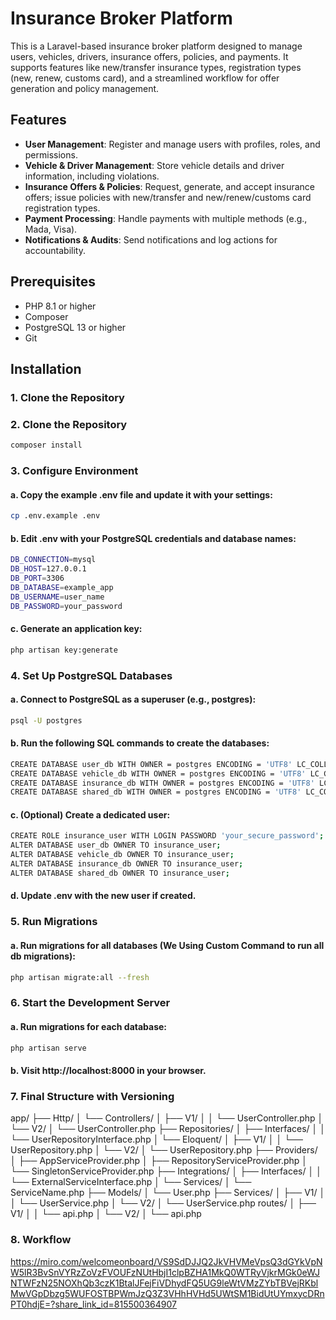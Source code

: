 # Insurance Broker Platform

This is a Laravel-based insurance broker platform designed to manage users, vehicles, drivers, insurance offers, policies, and payments.
It supports features like new/transfer insurance types, registration types (new, renew, customs card), and a streamlined workflow for offer generation and policy management.

## Features
- **User Management**: Register and manage users with profiles, roles, and permissions.
- **Vehicle & Driver Management**: Store vehicle details and driver information, including violations.
- **Insurance Offers & Policies**: Request, generate, and accept insurance offers; issue policies with new/transfer and new/renew/customs card registration types.
- **Payment Processing**: Handle payments with multiple methods (e.g., Mada, Visa).
- **Notifications & Audits**: Send notifications and log actions for accountability.

## Prerequisites
- PHP 8.1 or higher
- Composer
- PostgreSQL 13 or higher
- Git

## Installation

### 1. Clone the Repository

### 2. Clone the Repository
```bash
composer install
```

### 3. Configure Environment
#### a. Copy the example .env file and update it with your settings:
```bash
cp .env.example .env
```
#### b. Edit .env with your PostgreSQL credentials and database names:
```bash
DB_CONNECTION=mysql
DB_HOST=127.0.0.1
DB_PORT=3306
DB_DATABASE=example_app
DB_USERNAME=user_name
DB_PASSWORD=your_password
```
#### c. Generate an application key:
```bash
php artisan key:generate
```


### 4. Set Up PostgreSQL Databases
#### a. Connect to PostgreSQL as a superuser (e.g., postgres):
```bash
psql -U postgres
```
#### b. Run the following SQL commands to create the databases:
```bash
CREATE DATABASE user_db WITH OWNER = postgres ENCODING = 'UTF8' LC_COLLATE = 'en_US.UTF-8' LC_CTYPE = 'en_US.UTF-8' TABLESPACE = pg_default CONNECTION LIMIT = -1;
CREATE DATABASE vehicle_db WITH OWNER = postgres ENCODING = 'UTF8' LC_COLLATE = 'en_US.UTF-8' LC_CTYPE = 'en_US.UTF-8' TABLESPACE = pg_default CONNECTION LIMIT = -1;
CREATE DATABASE insurance_db WITH OWNER = postgres ENCODING = 'UTF8' LC_COLLATE = 'en_US.UTF-8' LC_CTYPE = 'en_US.UTF-8' TABLESPACE = pg_default CONNECTION LIMIT = -1;
CREATE DATABASE shared_db WITH OWNER = postgres ENCODING = 'UTF8' LC_COLLATE = 'en_US.UTF-8' LC_CTYPE = 'en_US.UTF-8' TABLESPACE = pg_default CONNECTION LIMIT = -1;
```
#### c. (Optional) Create a dedicated user:
```bash
CREATE ROLE insurance_user WITH LOGIN PASSWORD 'your_secure_password';
ALTER DATABASE user_db OWNER TO insurance_user;
ALTER DATABASE vehicle_db OWNER TO insurance_user;
ALTER DATABASE insurance_db OWNER TO insurance_user;
ALTER DATABASE shared_db OWNER TO insurance_user;
```
#### d. Update .env with the new user if created.

### 5. Run Migrations
#### a. Run migrations for all databases (We Using Custom Command to run all db migrations):
```bash
php artisan migrate:all --fresh
```


### 6. Start the Development Server
#### a. Run migrations for each database:
```bash
php artisan serve
```
#### b. Visit http://localhost:8000 in your browser.



### 7. Final Structure with Versioning

app/
├── Http/
│   └── Controllers/
│       ├── V1/
│       │   └── UserController.php
│       └── V2/
│           └── UserController.php
├── Repositories/
│   ├── Interfaces/
│   │   └── UserRepositoryInterface.php
│   └── Eloquent/
│       ├── V1/
│       │   └── UserRepository.php
│       └── V2/
│           └── UserRepository.php
├── Providers/
│   ├── AppServiceProvider.php
│   ├── RepositoryServiceProvider.php
│   └── SingletonServiceProvider.php
├── Integrations/
│   ├── Interfaces/
│   │   └── ExternalServiceInterface.php
│   └── Services/
│       └── ServiceName.php
├── Models/
│   └── User.php
├── Services/
│   ├── V1/
│   │   └── UserService.php
│   └── V2/
│       └── UserService.php
routes/
│   ├── V1/
│   │   └── api.php
│   └── V2/
│       └── api.php
### 8. Workflow
https://miro.com/welcomeonboard/VS9SdDJJQ2JkVHVMeVpsQ3dGYkVpNW5lR3BvSnVYRzZoVzFVOUFzNUtHbjI1clpBZHA1MkQ0WTRyVjkrMGk0eWJNTWFzN25NOXhQb3czK1BtalJFejFiVDhydFQ5UG9leWtVMzZYbTBVejRKblMwVGpDbzg5WUFOSTBPWmJzQ3Z3VHhHVHd5UWtSM1BidUtUYmxycDRnPT0hdjE=?share_link_id=815500364907

